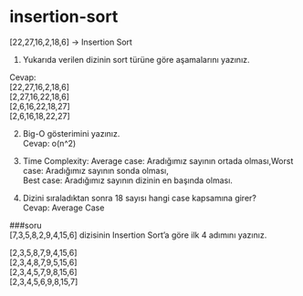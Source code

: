 # insertion-sort
[22,27,16,2,18,6] -> Insertion Sort
1. Yukarıda verilen dizinin sort türüne göre aşamalarını yazınız.

Cevap:  
[22,27,16,2,18,6]  
[2,27,16,22,18,6]  
[2,6,16,22,18,27]  
[2,6,16,18,22,27]  
  
2. Big-O gösterimini yazınız.  
Cevap: o(n^2)  

3. Time Complexity: Average case: Aradığımız sayının ortada olması,Worst case: Aradığımız sayının sonda olması,  
Best case: Aradığımız sayının dizinin en başında olması.  

4. Dizini sıraladıktan sonra 18 sayısı hangi case kapsamına girer?  
Cevap: Average Case  

###soru  
[7,3,5,8,2,9,4,15,6] dizisinin Insertion Sort’a göre ilk 4 adımını yazınız.  

[2,3,5,8,7,9,4,15,6]  
[2,3,4,8,7,9,5,15,6]  
[2,3,4,5,7,9,8,15,6]  
[2,3,4,5,6,9,8,15,7]  

